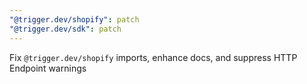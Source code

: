 ```yaml
---
"@trigger.dev/shopify": patch
"@trigger.dev/sdk": patch
---
```


Fix `@trigger.dev/shopify` imports, enhance docs, and suppress HTTP Endpoint warnings
